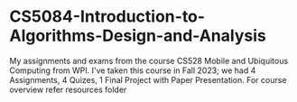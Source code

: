 # CS5084-Introduction-to-Algorithms-Design-and-Analysis
My assignments and exams from the course CS528 Mobile and Ubiquitous Computing from WPI.
I've taken this course in Fall 2023; we had 4 Assignments, 4 Quizes, 1 Final Project with Paper Presentation.
For course overview refer resources folder
